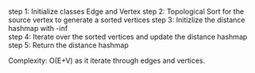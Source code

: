 step 1: Initialize classes Edge and Vertex
step 2: Topological Sort for the source vertex to generate a sorted vertices
step 3: Initizlize the distance hashmap with -inf  
step 4: Iterate over the sorted vertices and update the distance hashmap
step 5: Return the distance hashmap

Complexity: O(E+V) as it iterate through edges and vertices.
